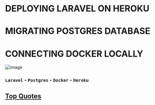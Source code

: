 # DEPLOYING LARAVEL ON HEROKU
# MIGRATING POSTGRES DATABASE
# CONNECTING DOCKER LOCALLY
![image](https://user-images.githubusercontent.com/27118779/140621881-d0f03e93-65b8-4cf3-b1c2-40862e862ce6.png)
### `Laravel` - `Postgres` - `Docker` - `Heroku`
## [Top Quotes](https://mylaraveldocker.herokuapp.com/)

